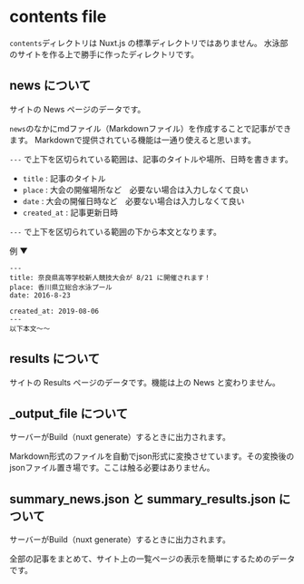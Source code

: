# contents file

`contents`ディレクトリは Nuxt.js の標準ディレクトリではありません。
水泳部のサイトを作る上で勝手に作ったディレクトリです。

## news について
サイトの News ページのデータです。

`news`のなかにmdファイル（Markdownファイル）を作成することで記事ができます。
Markdownで提供されている機能は一通り使えると思います。

`---` で上下を区切られている範囲は、記事のタイトルや場所、日時を書きます。

* `title` : 記事のタイトル
* `place` : 大会の開催場所など　必要ない場合は入力しなくて良い
* `date` : 大会の開催日時など　必要ない場合は入力しなくて良い
* `created_at` : 記事更新日時 

`---` で上下を区切られている範囲の下から本文となります。

例 ▼
```
---
title: 奈良県高等学校新人競技大会が 8/21 に開催されます！
place: 香川県立総合水泳プール
date: 2016-8-23

created_at: 2019-08-06
---
以下本文〜〜

```

## results について
サイトの Results ページのデータです。機能は上の News と変わりません。

## _output_file について
サーバーがBuild（nuxt generate）するときに出力されます。

Markdown形式のファイルを自動でjson形式に変換させています。その変換後のjsonファイル置き場です。ここは触る必要はありません。

## summary_news.json と summary_results.json について
サーバーがBuild（nuxt generate）するときに出力されます。

全部の記事をまとめて、サイト上の一覧ページの表示を簡単にするためのデータです。